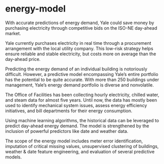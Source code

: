 # energy-model

With accurate predictions of energy demand, Yale could save money by purchasing electricity  through competitive bids on the ISO-NE day-ahead market.

Yale currently purchases electricity in real time through a procurement arrangement with the local utility company. This low-risk strategy helps ensure reliable and stable electricity, but costs more on average than the day-ahead price.

Predicting the energy demand of an individual building is notoriously difficult. However, a predictive model encompassing Yale’s entire portfolio has the potential to be quite accurate. With more than 250 buildings under management, Yale’s energy demand portfolio is diverse and nonvolatile.

The Office of Facilities has been collecting hourly electricity, chilled water, and steam data for almost five years. Until now, the data has mostly been used to identify mechanical system issues, assess energy efficiency initiatives, and bill departments for their energy consumption.

Using machine learning algorithms, the historical data can be leveraged to predict day-ahead energy demand. The model is strengthened by the inclusion of powerful predictors like date and weather data.

The scope of the energy model includes meter error identification, imputation of critical missing values, unsupervised clustering of buildings, weather & date feature engineering, and evaluation of several predictive models.
